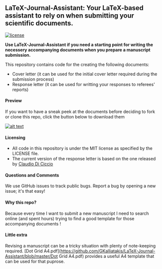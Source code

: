 ## LaTeX-Journal-Assistant: Your LaTeX-based assistant to rely on when submitting your scientific documents.

[![license](https://img.shields.io/github/license/mashape/apistatus.svg?maxAge=2592000)](https://github.com/GKalliatakis/LaTeX-Journal-Assistant/blob/master/LICENSE)

**Use LaTeX-Journal-Assistant if you need a starting point for writing the necessery accompanying documents when you prepare a manuscript submission.**

This repository contains code for the creating the following documents:

- Cover letter (it can be used for the initial cover letter required during the submission process)
- Response letter (it can be used for writting your responses to referees' reports)


#### Preview

If you want to have a sneak peek at the documents before deciding to fork or clone this repo, click the button below to download them

[![alt text](https://cdn2.iconfinder.com/data/icons/ios-7-icons/50/download2-24.png "download InitialCoverLetter")](https://github.com/GKalliatakis/LaTeX-Journal-Assistant/raw/master/InitialCoverLetter.pdf)

#### Licensing
- All code in this repository is under the MIT license as specified by the LICENSE file.
- The current version of the response letter is based on the one released by [Claudio Di Ciccio](https://github.com/cdc08x/letter-2-reviewers-LaTeX-template)

#### Questions and Comments
We use GitHub issues to track public bugs. Report a bug by opening a new issue; it's that easy!


#### Why this repo?
Because every time I want to submit a new manuscript I need to search online (and spent hours) trying to find a good template for those accompanying documents !

#### Little extra
Revising a manuscript can be a tricky situation with plenty of note-keeping required.
[Dot Grid A4.pdf](https://github.com/GKalliatakis/LaTeX-Journal-Assistant/blob/master/Dot Grid A4.pdf) provides a useful A4 template that can be used for that puprose.